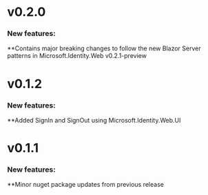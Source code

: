 v0.2.0
============
### New features:
**Contains major breaking changes to follow the new Blazor Server patterns in Microsoft.Identity.Web v0.2.1-preview

v0.1.2
============
### New features:
**Added SignIn and SignOut using Microsoft.Identity.Web.UI

v0.1.1
============
### New features:
**Minor nuget package updates from previous release


